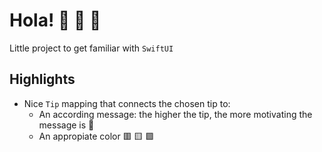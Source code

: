 # Hola! 👋 👾 🎲

Little project to get familiar with `SwiftUI`

## Highlights

- Nice `Tip` mapping that connects the chosen tip to:
  - An according message: the higher the tip, the more motivating the message is 🙌
  - An appropiate color 🟥 🟨 🟩
